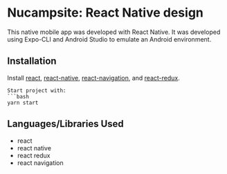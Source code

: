 # Nucampsite: React Native design

This native mobile app was developed with React Native. It was developed using Expo-CLI and Android Studio to emulate an Android environment.

## Installation

Install [react](https://reactjs.org/), [react-native](https://reactnative.dev/), [react-navigation](https://reactnavigation.org/), and [react-redux](https://react-redux.js.org/).

````
Start project with:
```bash
yarn start
````

## Languages/Libraries Used

- react
- react native
- react redux
- react navigation
